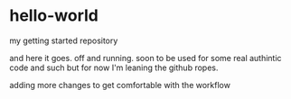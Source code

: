 # hello-world
my getting started repository

and here it goes. off and running. soon to be used for some real authintic code and such but for now I'm leaning the github ropes.

adding more changes to get comfortable with the workflow
